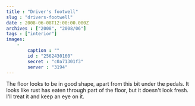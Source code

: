 ```yaml
---
title : "Driver's footwell"
slug : "drivers-footwell"
date : 2008-06-08T12:00:00.000Z
archives : ["2008", "2008/06"]
tags : ["interior"]
images:
    -
        caption : ""
        id : "2562430160"
        secret : "c0a71301f3"
        server : "3194"
---
```


The floor looks to be in good shape, apart from this bit under the pedals. It looks like rust has eaten through part of the floor, but it doesn't look fresh. I'll treat it and keep an eye on it.